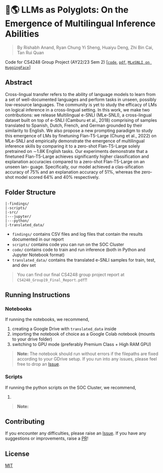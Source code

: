 # 🦜🌎 LLMs as Polyglots: On the Emergence of Multilingual Inference Abilities

> By Rishabh Anand, Ryan Chung Yi Sheng, Huaiyu Deng, Zhi Bin Cai, Tan Rui Quan

Code for CS4248 Group Project (AY22/23 Sem 2) [[`code`](https://github.com/rish-16/cs4248-project), [`pdf`](), [`MLeSNLI on HuggingFace`](https://huggingface.co/datasets/rish16/MLe-SNLI)]

## Abstract

Cross-lingual transfer refers to the ability of language models to learn from a set of well-documented languages and perform tasks in unseen, possibly low-resource languages. The community is yet to study the efficacy of LMs on logical inference in a cross-lingual setting. In this work, we make two contributions: we release Multilingual e-SNLI (MLe-SNLI), a cross-lingual dataset built on top of e-SNLI (Camburu et al., 2018) comprising of samples
translated to Spanish, Dutch, French, and German grounded by their similarity to English. We also propose a new prompting paradigm
to study this emergence of LMs by finetuning Flan-T5-Large (Chung et al., 2022) on MLe-SNLI and empirically demonstrate the emergence of multilingual inference skills by comparing it to a zero-shot Flan-T5-Large solely pretrained on ∼1.8K English tasks. Our experiments demonstrate that a finetuned Flan-T5-Large achieves significantly higher classification and explanation accuracies compared to a zero-shot Flan-T5-Large on an unseen lan-
guage. Specifically, our model achieved a clas-sification accuracy of 75% and an explanation accuracy of 51%, whereas the zero-shot model scored 64% and 40% respectively.

## Folder Structure

```
|-findings/
|-scripts/
|-src/
|---jupyter/
|---python/
|-translated_data/
```

- `findings/` contains CSV files and log files that contain the results documented in our report
- `scripts/` contains code you can run on the SOC Cluster
- `code/` contains code to train and run inference (both in Python and Jupyter Notebook format)
- `translated_data/` contains the translated e-SNLI samples for train, test, and dev set

> You can find our final CS4248 group project report at `CS4248_Group19_Final_Report.pdf`!!

## Running Instructions

### Notebooks
If running the notebooks, we recommend,

1. creating a Google Drive with `translated_data` inside
2. importing the notebook of choice as a Google Colab notebook (mounts to your drive folder)
3. switching to GPU mode (preferably Premium Class + High RAM GPU)

> **Note:** The notebook should run without errors if the filepaths are fixed according to your GDrive setup. If you run into any issues, please feel free to drop an [Issue](https://github.com/rish-16/cs4248-project/issues).

### Scripts
If running the python scripts on the SOC Cluster, we recommend,

1. 

> **Note:**

## Contributing

If you encounter any difficulties, please raise an [Issue](https://github.com/rish-16/cs4248-project/issues). If you have any suggestions or improvements, raise a [PR](https://github.com/rish-16/cs4248-project/pulls)!

## License

[MIT](https://github.com/rish-16/cs4248-project/blob/main/LICENSE)